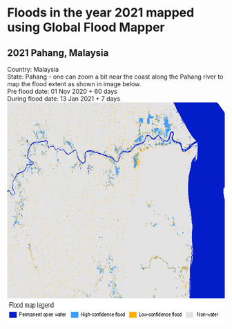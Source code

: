 # Floods in the year 2021 mapped using Global Flood Mapper

## 2021 Pahang, Malaysia<br/>
Country: Malaysia<br/>
State: Pahang - one can zoom a bit near the coast along the Pahang river to map the flood extent as shown in image below.<br/>
Pre flood date: 01 Nov 2020 + 60 days<br/>
During flood date: 13 Jan 2021 + 7 days<br/>
<img src="../../media/expl/2021_Malaysia.png" height="455" width="700"><br/>
<img src="../../media/legend.png" height="55" width="730"><br/>

